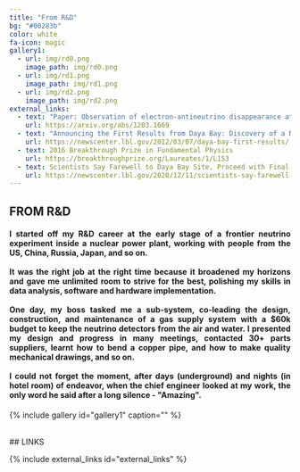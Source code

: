 ```yaml
---
title: "From R&D"
bg: "#00283b"
color: white
fa-icon: magic
gallery1:
  - url: img/rd0.png
    image_path: img/rd0.png
  - url: img/rd1.png
    image_path: img/rd1.png
  - url: img/rd2.png
    image_path: img/rd2.png
external_links:
  - text: "Paper: Observation of electron-antineutrino disappearance at Daya Bay"
    url: https://arxiv.org/abs/1203.1669
  - text: "Announcing the First Results from Daya Bay: Discovery of a New Kind of Neutrino Transformation"
    url: https://newscenter.lbl.gov/2012/03/07/daya-bay-first-results/
  - text: 2016 Breakthrough Prize in Fundamental Physics
    url: https://breakthroughprize.org/Laureates/1/L153
  - text: Scientists Say Farewell to Daya Bay Site, Proceed with Final Data Analysis
    url: https://newscenter.lbl.gov/2020/12/11/scientists-say-farewell-to-daya-bay-site-proceed-with-final-data-analysis/
---
```

## FROM R&D

<div style="text-align: justify"><h4>
I started off my R&D career at the early stage of a frontier neutrino experiment inside a nuclear power plant, working with people from the US, China, Russia, Japan, and so on. 
<br>
<br>
It was the right job at the right time because it broadened my horizons and gave me unlimited room to strive for the best, polishing my skills in data analysis, software and hardware implementation. 
<br>
<br>
One day, my boss tasked me a sub-system, co-leading the design, construction, and maintenance of a gas supply system with a $60k budget to keep the neutrino detectors from the air and water.  I presented my design and progress in many meetings, contacted 30+ parts suppliers, learnt how to bend a copper pipe, and how to make quality mechanical drawings, and so on. 
<br>
<br>
I could not forget the moment, after days (underground) and nights (in hotel room) of endeavor, when the chief engineer looked at my work, the only word he said after a long silence - "Amazing".  
</h4></div>

{% include gallery id="gallery1" caption="" %}

<br> 
## LINKS

{% include external_links id="external_links" %}
